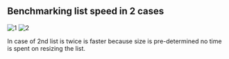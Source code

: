 ## Benchmarking list speed in 2 cases

![1](https://user-images.githubusercontent.com/5446906/198242888-e218b8f8-12a4-486d-9a16-434c591b7bcc.PNG)
![2](https://user-images.githubusercontent.com/5446906/198242947-5a751ed3-3ed9-46dd-99ae-c552ceadd521.PNG)


In case of 2nd list is twice is faster because size is pre-determined no time is spent on resizing the list.
           
